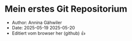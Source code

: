 # Mein erstes Git Repositorium 

- Author: Annina Gähwiler
- Date: 2025-05-19 2025-05-20
- Editiert vom browser her (github) :+1:
